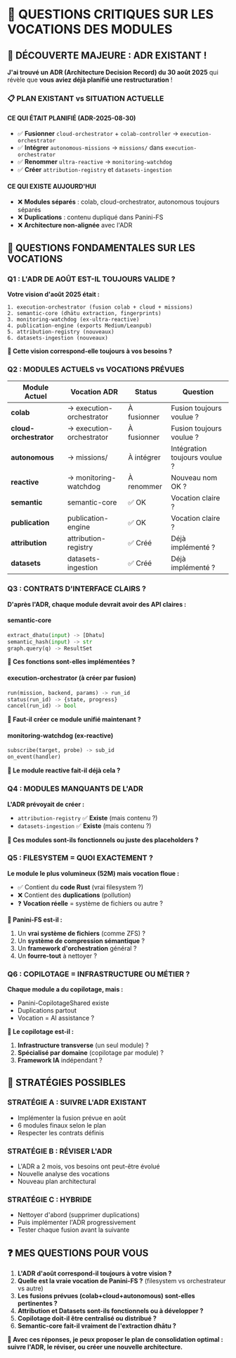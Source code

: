 # 🤔 QUESTIONS CRITIQUES SUR LES VOCATIONS DES MODULES

## 🚨 DÉCOUVERTE MAJEURE : ADR EXISTANT !

**J'ai trouvé un ADR (Architecture Decision Record) du 30 août 2025** qui révèle que **vous aviez déjà planifié une restructuration** !

### 📋 **PLAN EXISTANT vs SITUATION ACTUELLE**

#### **CE QUI ÉTAIT PLANIFIÉ (ADR-2025-08-30)**
- ✅ **Fusionner** `cloud-orchestrator` + `colab-controller` → `execution-orchestrator`
- ✅ **Intégrer** `autonomous-missions` → `missions/` dans `execution-orchestrator`
- ✅ **Renommer** `ultra-reactive` → `monitoring-watchdog`
- ✅ **Créer** `attribution-registry` et `datasets-ingestion`

#### **CE QUI EXISTE AUJOURD'HUI**
- ❌ **Modules séparés** : colab, cloud-orchestrator, autonomous toujours séparés
- ❌ **Duplications** : contenu dupliqué dans Panini-FS
- ❌ **Architecture non-alignée** avec l'ADR

## 🎯 QUESTIONS FONDAMENTALES SUR LES VOCATIONS

### **Q1 : L'ADR DE AOÛT EST-IL TOUJOURS VALIDE ?**
**Votre vision d'août 2025 était :**
```
1. execution-orchestrator (fusion colab + cloud + missions)
2. semantic-core (dhātu extraction, fingerprints)
3. monitoring-watchdog (ex-ultra-reactive)
4. publication-engine (exports Medium/Leanpub)
5. attribution-registry (nouveaux)
6. datasets-ingestion (nouveaux)
```

**🤔 Cette vision correspond-elle toujours à vos besoins ?**

### **Q2 : MODULES ACTUELS vs VOCATIONS PRÉVUES**

| Module Actuel | Vocation ADR | Status | Question |
|---------------|-------------|---------|----------|
| **colab** | → execution-orchestrator | À fusionner | Fusion toujours voulue ? |
| **cloud-orchestrator** | → execution-orchestrator | À fusionner | Fusion toujours voulue ? |
| **autonomous** | → missions/ | À intégrer | Intégration toujours voulue ? |
| **reactive** | → monitoring-watchdog | À renommer | Nouveau nom OK ? |
| **semantic** | semantic-core | ✅ OK | Vocation claire ? |
| **publication** | publication-engine | ✅ OK | Vocation claire ? |
| **attribution** | attribution-registry | ✅ Créé | Déjà implémenté ? |
| **datasets** | datasets-ingestion | ✅ Créé | Déjà implémenté ? |

### **Q3 : CONTRATS D'INTERFACE CLAIRS ?**

**D'après l'ADR, chaque module devrait avoir des API claires :**

#### **semantic-core** 
```python
extract_dhatu(input) -> [Dhatu]
semantic_hash(input) -> str
graph.query(q) -> ResultSet
```
**🤔 Ces fonctions sont-elles implémentées ?**

#### **execution-orchestrator** (à créer par fusion)
```python
run(mission, backend, params) -> run_id
status(run_id) -> {state, progress}
cancel(run_id) -> bool
```
**🤔 Faut-il créer ce module unifié maintenant ?**

#### **monitoring-watchdog** (ex-reactive)
```python
subscribe(target, probe) -> sub_id
on_event(handler)
```
**🤔 Le module reactive fait-il déjà cela ?**

### **Q4 : MODULES MANQUANTS DE L'ADR**

**L'ADR prévoyait de créer :**
- `attribution-registry` ✅ **Existe** (mais contenu ?)
- `datasets-ingestion` ✅ **Existe** (mais contenu ?)

**🤔 Ces modules sont-ils fonctionnels ou juste des placeholders ?**

### **Q5 : FILESYSTEM = QUOI EXACTEMENT ?**

**Le module le plus volumineux (52M) mais vocation floue :**
- ✅ Contient du **code Rust** (vrai filesystem ?)
- ❌ Contient des **duplications** (pollution)
- ❓ **Vocation réelle** = système de fichiers ou autre ?

**🤔 Panini-FS est-il :**
1. Un **vrai système de fichiers** (comme ZFS) ?
2. Un **système de compression sémantique** ?
3. Un **framework d'orchestration** général ?
4. Un **fourre-tout** à nettoyer ?

### **Q6 : COPILOTAGE = INFRASTRUCTURE OU MÉTIER ?**

**Chaque module a du copilotage, mais :**
- Panini-CopilotageShared existe
- Duplications partout
- Vocation = AI assistance ?

**🤔 Le copilotage est-il :**
1. **Infrastructure transverse** (un seul module) ?
2. **Spécialisé par domaine** (copilotage par module) ?
3. **Framework IA** indépendant ?

## 🎯 STRATÉGIES POSSIBLES

### **STRATÉGIE A : SUIVRE L'ADR EXISTANT**
- Implémenter la fusion prévue en août
- 6 modules finaux selon le plan
- Respecter les contrats définis

### **STRATÉGIE B : RÉVISER L'ADR**
- L'ADR a 2 mois, vos besoins ont peut-être évolué
- Nouvelle analyse des vocations
- Nouveau plan architectural

### **STRATÉGIE C : HYBRIDE**
- Nettoyer d'abord (supprimer duplications)
- Puis implémenter l'ADR progressivement
- Tester chaque fusion avant la suivante

## ❓ MES QUESTIONS POUR VOUS

1. **L'ADR d'août correspond-il toujours à votre vision ?**
2. **Quelle est la vraie vocation de Panini-FS ?** (filesystem vs orchestrateur vs autre)
3. **Les fusions prévues (colab+cloud+autonomous) sont-elles pertinentes ?**
4. **Attribution et Datasets sont-ils fonctionnels ou à développer ?**
5. **Copilotage doit-il être centralisé ou distribué ?**
6. **Semantic-core fait-il vraiment de l'extraction dhātu ?**

**🎯 Avec ces réponses, je peux proposer le plan de consolidation optimal : suivre l'ADR, le réviser, ou créer une nouvelle architecture.**